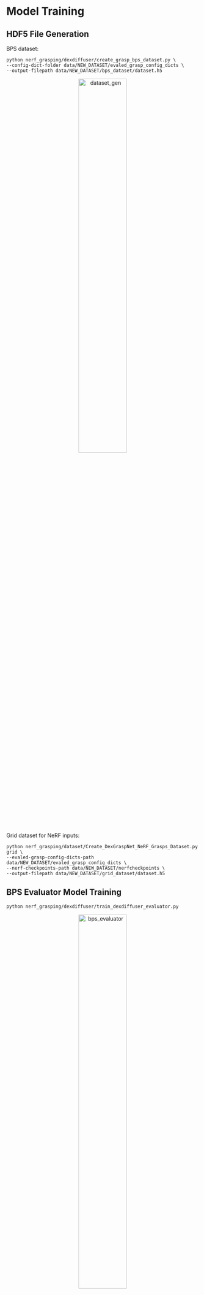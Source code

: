 # Model Training

## HDF5 File Generation

BPS dataset:

```
python nerf_grasping/dexdiffuser/create_grasp_bps_dataset.py \
--config-dict-folder data/NEW_DATASET/evaled_grasp_config_dicts \
--output-filepath data/NEW_DATASET/bps_dataset/dataset.h5
```

<p align="center">
  <img src="https://github.com/tylerlum/get_a_grip_release/assets/26510814/6da75267-280c-4e3a-921b-79b765842ab9" alt="dataset_gen" style="width:50%;">
</p>

Grid dataset for NeRF inputs:

```
python nerf_grasping/dataset/Create_DexGraspNet_NeRF_Grasps_Dataset.py grid \
--evaled-grasp-config-dicts-path data/NEW_DATASET/evaled_grasp_config_dicts \
--nerf-checkpoints-path data/NEW_DATASET/nerfcheckpoints \
--output-filepath data/NEW_DATASET/grid_dataset/dataset.h5
```

## BPS Evaluator Model Training

```
python nerf_grasping/dexdiffuser/train_dexdiffuser_evaluator.py
```

<p align="center">
  <img src="https://github.com/tylerlum/get_a_grip/assets/26510814/ccc2d2fa-7b08-4660-b202-28e0b5a8cee1" alt="bps_evaluator" style="width:50%;">
</p>

## NeRF Evaluator Model Training

```
python nerf_grasping/learned_metric/Train_DexGraspNet_NeRF_Grasp_Metric.py cnn-3d-xyz-global-cnn \
--task-type Y_PICK_AND_Y_COLL_AND_Y_PGS \
--train-dataset-filepath data/NEW_DATASET/grid_dataset/dataset.h5 \
--val-dataset-filepath data/NEW_DATASET/grid_dataset/dataset.h5 (TODO) \
--test-dataset-filepath data/NEW_DATASET/grid_dataset/dataset.h5 (TODO) \
--dataloader.batch-size 128 \
--name MY_NERF_EXPERIMENT_NAME \
--training.loss_fn l2 \
--training.save_checkpoint_freq 1
```

<p align="center">
  <img src="https://github.com/tylerlum/get_a_grip/assets/26510814/e958ffdf-44b4-4491-9f3d-aa37ffc20f21" alt="nerf_evaluator" style="width:50%;">
</p>

## BPS Sampler Model Training

```
python nerf_grasping/dexdiffuser/diffusion.py
```

<p align="center">
  <img src="https://github.com/tylerlum/get_a_grip/assets/26510814/782d7a18-8ac6-462d-b434-513387494fe2" alt="bps_sampler" style="width:30%;">
</p>
